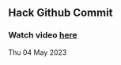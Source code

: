 
 ## Hack Github Commit 
 ### Watch video <a href="https://www.youtube.com">here</a> 
 Thu 04 May 2023 
